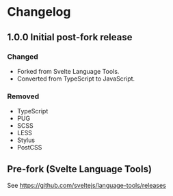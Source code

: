 # Changelog

## 1.0.0 Initial post-fork release

### Changed

  - Forked from Svelte Language Tools.
  - Converted from TypeScript to JavaScript.

### Removed

  - TypeScript
  - PUG
  - SCSS
  - LESS
  - Stylus
  - PostCSS

## Pre-fork (Svelte Language Tools)

See https://github.com/sveltejs/language-tools/releases
